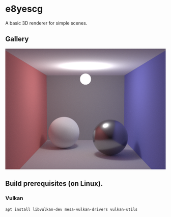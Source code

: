 # e8yescg
A basic 3D renderer for simple scenes.

## Gallery
![Alt text](gallery/cover.png?raw=true "Unidirectional tracer (direct lighting)")

## Build prerequisites (on Linux).
### Vulkan
```apt install libvulkan-dev mesa-vulkan-drivers vulkan-utils```
